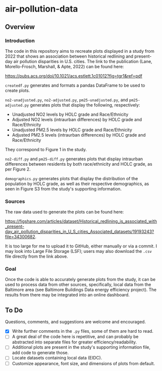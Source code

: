 # air-pollution-data

## Overview

### Introduction

The code in this repository aims to recreate plots displayed in a study from
2022 that shows an association between historical redlining and present-day
air pollution disparities in U.S. cities. The link to the publication (Lane,
Morello-Frosch, Marshall, & Apte, 2022) can be found here:

https://pubs.acs.org/doi/10.1021/acs.estlett.1c01012?fig=tgr1&ref=pdf

`createdf.py` generates and formats a pandas DataFrame to be used to create
plots.

`no2-unadjusted.py`, `no2-adjusted.py`, `pm25-unadjusted.py`, and
`pm25-adjusted.py` generates plots that display the following, respectively:

* Unadjusted NO2 levels by HOLC grade and Race/Ethnicity
* Adjusted NO2 levels (intraurban differences) by HOLC grade and Race/Ethnicity
* Unadjusted PM2.5 levels by HOLC grade and Race/Ethnicity
* Adjusted PM2.5 levels (intraurban differences) by HOLC grade and
  Race/Ethnicity

They correspond to Figure 1 in the study.

`no2-diff.py` and `pm25-diff.py` generates plots that display intraurban
differences between residents by both race/ethnicity and HOLC grade, as per
Figure 2.

`demographics.py` generates plots that display the distribution of the
population by HOLC grade, as well as their respective demographics, as seen in
Figure S3 from the study's supporting information.

### Sources

The raw data used to generate the plots can be found here:

https://figshare.com/articles/dataset/Historical_redlining_is_associated_with_present-day_air_pollution_disparities_in_U_S_cities_Associated_datasets/19193243?file=34300682.

It is too large for me to upload it to GitHub, either manually or via a commit.
I may look into Large File Storage (LSF); users may also download the `.csv`
file directly from the link above.

### Goal

Once the code is able to accurately generate plots from the study, it can be
used to process data from other sources, specifically, local data from the
Baltimore area (see Baltimore Buildings Data energy efficiency project). The
results from there may be integrated into an online dashboard.

## To Do

Questions, comments, and suggestions are welcome and encouraged.

- [x] Write further comments in the `.py` files, some of them are hard to read.
- [ ] A great deal of the code here is repetitive, and can probably be
      abstracted into separate files for greater efficiency/readability.
- [ ] Additional plots are present in the study's supporting information file,
      add code to generate those.
- [ ] Locate datasets containing local data (EIDC).
- [ ] Customize appearance, font size, and dimensions of plots from default.
